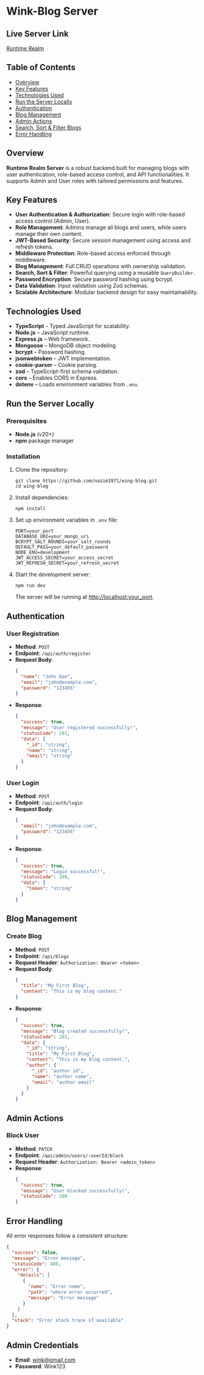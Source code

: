
# Wink-Blog Server

## Live Server Link
[Runtime Realm](https://wing-blog.vercel.app)

## Table of Contents
- [Overview](#overview)
- [Key Features](#key-features)
- [Technologies Used](#technologies-used)
- [Run the Server Locally](#run-the-server-locally)
- [Authentication](#authentication)
- [Blog Management](#blog-management)
- [Admin Actions](#admin-actions)
- [Search, Sort & Filter Blogs](#search-sort-filter-blogs)
- [Error Handling](#error-handling)

## Overview
**Runtime Realm Server** is a robust backend built for managing blogs with user authentication, role-based access control, and API functionalities. It supports Admin and User roles with tailored permissions and features.

## Key Features
- **User Authentication & Authorization**: Secure login with role-based access control (Admin, User).
- **Role Management**: Admins manage all blogs and users, while users manage their own content.
- **JWT-Based Security**: Secure session management using access and refresh tokens.
- **Middleware Protection**: Role-based access enforced through middleware.
- **Blog Management**: Full CRUD operations with ownership validation.
- **Search, Sort & Filter**: Powerful querying using a reusable `QueryBuilder`.
- **Password Encryption**: Secure password hashing using bcrypt.
- **Data Validation**: Input validation using Zod schemas.
- **Scalable Architecture**: Modular backend design for easy maintainability.

## Technologies Used
- **TypeScript** – Typed JavaScript for scalability.
- **Node.js** – JavaScript runtime.
- **Express.js** – Web framework.
- **Mongoose** – MongoDB object modeling.
- **bcrypt** – Password hashing.
- **jsonwebtoken** – JWT implementation.
- **cookie-parser** – Cookie parsing.
- **zod** – TypeScript-first schema validation.
- **cors** – Enables CORS in Express.
- **dotenv** – Loads environment variables from `.env`.

## Run the Server Locally

### Prerequisites
- **Node.js** (v20+)
- **npm** package manager

### Installation
1. Clone the repository:
   ```
   git clone https://github.com/nazim1971/wing-blog.git
   cd wing-blog
   ```

2. Install dependencies:
   ```
   npm install
   ```

3. Set up environment variables in `.env` file:
   ```
   PORT=your_port
   DATABASE_URI=your_mongo_uri
   BCRYPT_SALT_ROUNDS=your_salt_rounds
   DEFAULT_PASS=your_default_password
   NODE_ENV=development
   JWT_ACCESS_SECRET=your_access_secret
   JWT_REFRESH_SECRET=your_refresh_secret
   ```

4. Start the development server:
   ```
   npm run dev
   ```

   The server will be running at [http://localhost:your_port](http://localhost:your_port).

## Authentication

### User Registration
- **Method**: `POST`
- **Endpoint**: `/api/auth/register`
- **Request Body**:
  ```json
  {
    "name": "John Doe",
    "email": "john@example.com",
    "password": "123456"
  }
  ```
- **Response**:
  ```json
  {
    "success": true,
    "message": "User registered successfully!",
    "statusCode": 201,
    "data": {
      "_id": "string",
      "name": "string",
      "email": "string"
    }
  }
  ```

### User Login
- **Method**: `POST`
- **Endpoint**: `/api/auth/login`
- **Request Body**:
  ```json
  {
    "email": "john@example.com",
    "password": "123456"
  }
  ```
- **Response**:
  ```json
  {
    "success": true,
    "message": "Login successful!",
    "statusCode": 200,
    "data": {
      "token": "string"
    }
  }
  ```

## Blog Management

### Create Blog
- **Method**: `POST`
- **Endpoint**: `/api/blogs`
- **Request Header**:
  ```Authorization: Bearer <token>```
- **Request Body**:
  ```json
  {
    "title": "My First Blog",
    "content": "This is my blog content."
  }
  ```
- **Response**:
  ```json
  {
    "success": true,
    "message": "Blog created successfully!",
    "statusCode": 201,
    "data": {
      "_id": "string",
      "title": "My First Blog",
      "content": "This is my blog content.",
      "author": {
        "_id": "author id",
        "name": "author name",
        "email": "author email"
      }
    }
  }
  ```

## Admin Actions

### Block User
- **Method**: `PATCH`
- **Endpoint**: `/api/admin/users/:userId/block`
- **Request Header**:
  ```Authorization: Bearer <admin_token>```
- **Response**:
  ```json
  {
    "success": true,
    "message": "User blocked successfully!",
    "statusCode": 200
  }
  ```

## Error Handling
All error responses follow a consistent structure:
```json
{
  "success": false,
  "message": "Error message",
  "statusCode": 400,
  "error": {
    "details": [
      {
        "name": "Error name",
        "path": "where error occurred",
        "message": "Error message"
      }
    ]
  },
  "stack": "Error stack trace if available"
}
```

## Admin Credentials
- **Email**: wink@gmail.com
- **Password**: Wink123

